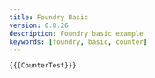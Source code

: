 ```yaml
---
title: Foundry Basic
version: 0.8.26
description: Foundry basic example
keywords: [foundry, basic, counter]
---
```


```solidity
{{{CounterTest}}}
```
